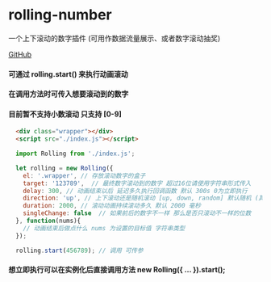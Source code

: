 # rolling-number
一个上下滚动的数字插件 (可用作数据流量展示、或者数字滚动抽奖)

[GitHub](https://github.com/Colorfule/rollingNumber)      

#### 可通过 rolling.start() 来执行动画滚动
#### 在调用方法时可传入想要滚动到的数字
#### 目前暂不支持小数滚动 只支持 [0-9]
 

```html
  <div class="wrapper"></div>
  <script src="./index.js"></script>
```

```javascript
  import Rolling from './index.js';

  let rolling = new Rolling({
    el: '.wrapper', // 存放滚动数字的盒子
    target: '123789',  // 最终数字滚动到的数字 超过16位请使用字符串形式传入
    delay: 300, // 动画结束以后 延迟多久执行回调函数 默认 300s 0为立即执行
    direction: 'up', // 上下滚动还是随机滚动 [up, down, random] 默认随机 (其实滚动的速度太快根本看不出来)
    duration: 2000, // 滚动动画持续滚动多久 默认 2000 毫秒
    singleChange: false  // 如果前后的数字不一样 那么是否只滚动不一样的位数
  }, function(nums){
    // 动画结束后做点什么 nums 为设置的目标值 字符串类型
  });

  rolling.start(456789); // 调用 可传参
```
#### 想立即执行可以在实例化后直接调用方法 new Rolling({ ... }).start(); 
